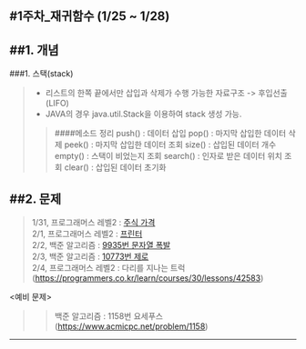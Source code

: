 #1주차_재귀함수 (1/25 ~ 1/28)
------------------------
##1. 개념
------------------------
###1. 스택(stack)
> - 리스트의 한쪽 끝에서만 삽입과 삭제가 수행 가능한 자료구조 -> 후입선출(LIFO)
> - JAVA의 경우 java.util.Stack을 이용하여 stack 생성 가능.
>> ####메소드 정리
>> push()   : 데이터 삽입
>> pop()    : 마지막 삽입한 데이터 삭제
>> peek()   : 마지막 삽입한 데이터 조회
>> size()   : 삽입된 데이터 개수
>> empty()  : 스택이 비었는지 조회
>> search() : 인자로 받은 데이터 위치 조회
>> clear()  : 삽입된 데이터 초기화

##2. 문제
-------------------------
>1/31, 프로그래머스 레벨2 : [주식 가격](https://programmers.co.kr/learn/courses/30/lessons/42584) </br>
>2/1, 프로그래머스 레벨2 : [프린터](https://programmers.co.kr/learn/courses/30/lessons/42587) </br>
>2/2, 백준 알고리즘 : [9935번 문자열 폭발](https://www.acmicpc.net/problem/9935) </br>
>2/3, 백준 알고리즘 : [10773번 제로](https://www.acmicpc.net/problem/10773) </br>
>2/4, 프로그래머스 레벨2 : 다리를 지나는 트럭(https://programmers.co.kr/learn/courses/30/lessons/42583) </br>

<예비 문제> </br>
>	>백준 알고리즘 : 1158번 요세푸스(https://www.acmicpc.net/problem/1158) </br>
------------------------
